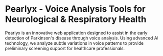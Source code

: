 # Pearlyx - Voice Analysis Tools for Neurological & Respiratory Health

Pearlyx is an innovative web application designed to assist in the early detection of Parkinson's disease through voice analysis. Using advanced AI technology, we analyze subtle variations in voice patterns to provide preliminary screening support for healthcare professionals.



